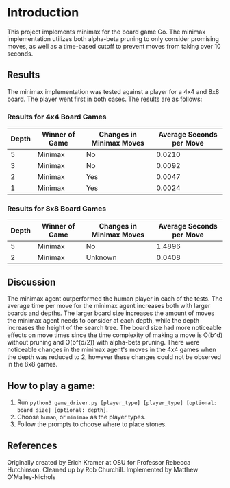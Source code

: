# Introduction
This project implements minimax for the board game Go. The minimax implementation utilizes both alpha-beta pruning to only consider promising moves, as well as a time-based cutoff to prevent moves from taking over 10 seconds.

## Results
The minimax implementation was tested against a player for a 4x4 and 8x8 board. The player went first in both cases. The results are as follows:

### Results for 4x4 Board Games

| Depth | Winner of Game | Changes in Minimax Moves | Average Seconds per Move |
|-------|----------------|--------------------------|--------------------------|
| 5     | Minimax        | No                       |      0.0210              |
| 3     | Minimax        | No                       |      0.0092              |
| 2     | Minimax        | Yes                      |      0.0047              |
| 1     | Minimax        | Yes                      |      0.0024              |

### Results for 8x8 Board Games
| Depth | Winner of Game | Changes in Minimax Moves | Average Seconds per Move |
|-------|----------------|--------------------------|--------------------------|
| 5     | Minimax        | No                       | 1.4896                   |
| 2     | Minimax        | Unknown                  | 0.0408                   |

## Discussion
The minimax agent outperformed the human player in each of the tests. The average time per move for the minimax agent increases both with larger boards and depths. The larger board size increases the amount of moves the minimax agent needs to consider at each depth, while the depth increases the height of the search tree. The board size had more noticeable effects on move times since the time complexity of making a move is O(b^d) without pruning and O(b^(d/2)) with alpha-beta pruning. There were noticeable changes in the minimax agent's moves in the 4x4 games when the depth was reduced to 2, however these changes could not be observed in the 8x8 games. 


## How to play a game:

1. Run `python3 game_driver.py [player_type] [player_type] [optional: board size] [optional: depth]`.
2. Choose `human`, or `minimax` as the player types.
3. Follow the prompts to choose where to place stones.


## References
Originally created by Erich Kramer at OSU for Professor Rebecca Hutchinson.
Cleaned up by Rob Churchill.
Implemented by Matthew O'Malley-Nichols
